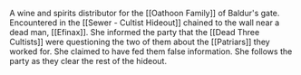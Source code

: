
A wine and spirits distributor for the [[Oathoon Family]] of Baldur's gate. Encountered in the [[Sewer - Cultist Hideout]] chained to the wall near a dead man, [[Efinax]]. She informed the party that the [[Dead Three Cultists]] were questioning the two of them about the [[Patriars]] they worked for. She claimed to have fed them false information. She follows the party as they clear the rest of the hideout.